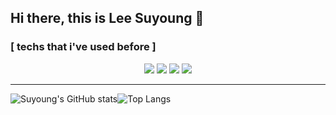 
## Hi there, this is Lee Suyoung 👋

<!--
**twotwobread/twotwobread** is a ✨ _special_ ✨ repository because its `README.md` (this file) appears on your GitHub profile.

Here are some ideas to get you started:

- 🔭 I’m currently working on ...
- 🌱 I’m currently learning ...
- 👯 I’m looking to collaborate on ...
- 🤔 I’m looking for help with ...
- 💬 Ask me about ...
- 📫 How to reach me: ...
- 😄 Pronouns: ...
- ⚡ Fun fact: ...
-->
### [ techs that i've used before ]  
<div align="center"><img src="https://img.shields.io/badge/Python-skyblue?style=flat&logo=Python&logoColor=3776AB"/> <img src="https://img.shields.io/badge/-C++-000000?logo=c%2B%2B&style=flat"/> <img src="https://img.shields.io/badge/C-A8B9CC?style=flat-square&logo=C&logoColor=white"/> <img src="https://img.shields.io/badge/-ROS-navy"/></div>

---
![Suyoung's GitHub stats](https://github-readme-stats.vercel.app/api?username=twotwobread&show_icons=true&theme=tokyonight)![Top Langs](https://github-readme-stats.vercel.app/api/top-langs/?username=twotwobread&layout=compact&theme=tokyonight)
